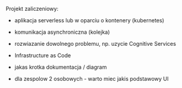 Projekt zaliczeniowy:

- aplikacja serverless lub w oparciu o kontenery (kubernetes)
- komunikacja asynchroniczna (kolejka)
- rozwiazanie dowolnego problemu, np. uzycie Cognitive Services
- Infrastructure as Code
- jakas krotka dokumentacja / diagram

- dla zespolow 2 osobowych - warto miec jakis podstawowy UI


